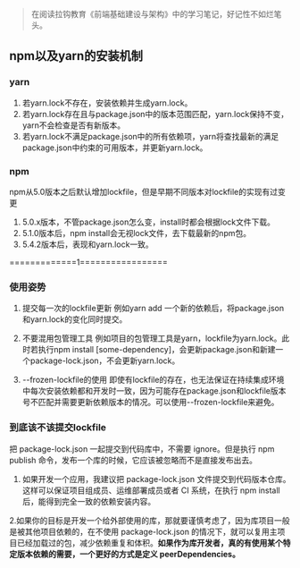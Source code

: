 >在阅读拉钩教育《前端基础建设与架构》中的学习笔记，好记性不如烂笔头。

## npm以及yarn的安装机制

### yarn

1. 若yarn.lock不存在，安装依赖并生成yarn.lock。
2. 若yarn.lock存在且与package.json中的版本范围匹配，yarn.lock保持不变，yarn不会检查是否有新版本。
3. 若yarn.lock不满足package.json中的所有依赖项，yarn将查找最新的满足package.json中约束的可用版本，并更新yarn.lock。

### npm

npm从5.0版本之后默认增加lockfile，但是早期不同版本对lockfile的实现有过变更

1. 5.0.x版本，不管package.json怎么变，install时都会根据lock文件下载。
2. 5.1.0版本后，npm install会无视lock文件，去下载最新的npm包。
3. 5.4.2版本后，表现和yarn.lock一致。

=============1=================

### 使用姿势
1. 提交每一次的lockfile更新
例如yarn add 一个新的依赖后，将package.json和yarn.lock的变化同时提交。

2. 不要混用包管理工具
例如项目的包管理工具是yarn，lockfile为yarn.lock。此时若执行npm install [some-dependency]，会更新package.json和新建一个package-lock.json，不会更新yarn.lock。

3. --frozen-lockfile的使用
即使有lockfile的存在，也无法保证在持续集成环境中每次安装依赖都和开发时一致，因为可能存在package.json和lockfile版本号不匹配并需要更新依赖版本的情况。可以使用--frozen-lockfile来避免。

### 到底该不该提交lockfile
把 package-lock.json 一起提交到代码库中，不需要 ignore。但是执行 npm publish 命令，发布一个库的时候，它应该被忽略而不是直接发布出去。

1. 如果开发一个应用，我建议把 package-lock.json 文件提交到代码版本仓库。这样可以保证项目组成员、运维部署成员或者 CI 系统，在执行 npm install 后，能得到完全一致的依赖安装内容。

2.如果你的目标是开发一个给外部使用的库，那就要谨慎考虑了，因为库项目一般是被其他项目依赖的，在不使用 package-lock.json 的情况下，就可以复用主项目已经加载过的包，减少依赖重复和体积。**如果作为库开发者，真的有使用某个特定版本依赖的需要，一个更好的方式是定义 peerDependencies。**